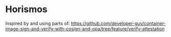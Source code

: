 # Horismos

Inspired by and using parts of: https://github.com/developer-guy/container-image-sign-and-verify-with-cosign-and-opa/tree/feature/verify-attestation

